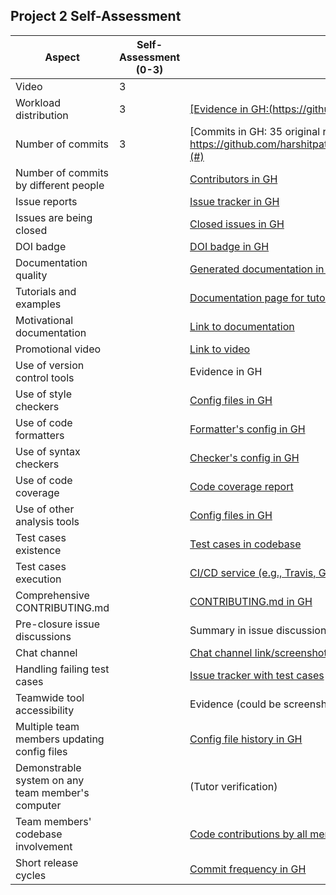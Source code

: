 ## Project 2 Self-Assessment


| Aspect                                               | Self-Assessment (0-3) | Evidence                                                                       |
|------------------------------------------------------|-----------------------|--------------------------------------------------------------------------------|
| Video                                                | 3                    | [  ](#)                                                          |
| Workload distribution                                | 3                     | [[Evidence in GH:(https://github.com/users/greyfiles/projects/2)]](#)                                                            |
| Number of commits                                    | 3                    | [Commits in GH: 35 original repo: https://github.com/harshitpatel96/GITS/compare/master...greyfiles:GITS:master](#)                                                             |
| Number of commits by different people                |                      | [Contributors in GH](#)                                                        |
| Issue reports                                        |                      | [Issue tracker in GH](#)                                                      |
| Issues are being closed                              |                      | [Closed issues in GH](#)                                                       |
| DOI badge                                            |                      | [DOI badge in GH](#)                                                           |
| Documentation quality                                |                      | [Generated documentation in GH](#)                                            |
| Tutorials and examples                               |                      | [Documentation page for tutorials](#)                                         |
| Motivational documentation                           |                      | [Link to documentation](#)                                                    |
| Promotional video                                    |                      | [Link to video](#)                                                             |
| Use of version control tools                         |                      | Evidence in GH                                                                 |
| Use of style checkers                                |                      | [Config files in GH](#)                                                        |
| Use of code formatters                               |                      | [Formatter's config in GH](#)                                                  |
| Use of syntax checkers                               |                      | [Checker's config in GH](#)                                                    |
| Use of code coverage                                 |                      | [Code coverage report](#)                                                      |
| Use of other analysis tools                          |                      | [Config files in GH](#)                                                        |
| Test cases existence                                 |                      | [Test cases in codebase](#)                                                    |
| Test cases execution                                 |                     | [CI/CD service (e.g., Travis, GH actions)](#)                                  |
| Comprehensive CONTRIBUTING.md                        |                     | [CONTRIBUTING.md in GH](#)                                                     |
| Pre-closure issue discussions                        |                      | Summary in issue discussions                                                   |
| Chat channel                                         |                     | [Chat channel link/screenshot](#)                                              |
| Handling failing test cases                          |                      | [Issue tracker with test cases](#)                                             |
| Teamwide tool accessibility                          |                      | Evidence (could be screenshots, logs, etc.)                                    |
| Multiple team members updating config files          |                      | [Config file history in GH](#)                                                 |
| Demonstrable system on any team member's computer    |                      | (Tutor verification)                                                           |
| Team members' codebase involvement                   |                     | [Code contributions by all members](#)                                         |
| Short release cycles                                 |                      | [Commit frequency in GH](#)                                                    |

